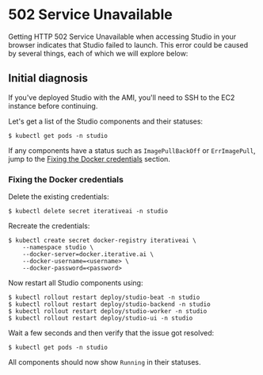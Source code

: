 # 502 Service Unavailable

Getting HTTP 502 Service Unavailable when accessing Studio in your browser
indicates that Studio failed to launch. This error could be caused by several
things, each of which we will explore below:

## Initial diagnosis

<admon type="info">

If you've deployed Studio with the AMI, you'll need to SSH to the EC2 instance
before continuing.

</admon>

Let's get a list of the Studio components and their statuses:

```cli
$ kubectl get pods -n studio
```

If any components have a status such as `ImagePullBackOff` or `ErrImagePull`,
jump to the [Fixing the Docker credentials](#fixing-the-docker-credentials)
section.

### Fixing the Docker credentials

Delete the existing credentials:

```cli
$ kubectl delete secret iterativeai -n studio
```

Recreate the credentials:

```cli
$ kubectl create secret docker-registry iterativeai \
    --namespace studio \
    --docker-server=docker.iterative.ai \
    --docker-username=<username> \
    --docker-password=<password>
```

Now restart all Studio components using:

```cli
$ kubectl rollout restart deploy/studio-beat -n studio
$ kubectl rollout restart deploy/studio-backend -n studio
$ kubectl rollout restart deploy/studio-worker -n studio
$ kubectl rollout restart deploy/studio-ui -n studio
```

Wait a few seconds and then verify that the issue got resolved:

```cli
$ kubectl get pods -n studio
```

All components should now show `Running` in their statuses.
